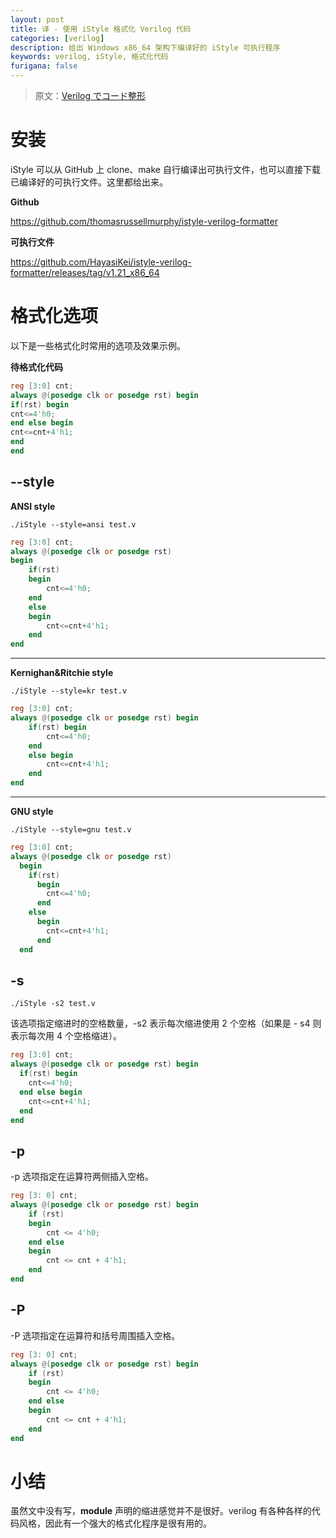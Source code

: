```yaml
---
layout: post
title: 译 - 使用 iStyle 格式化 Verilog 代码
categories: [verilog]
description: 给出 Windows x86_64 架构下编译好的 iStyle 可执行程序
keywords: verilog, iStyle, 格式化代码
furigana: false
---
```


> 原文：[Verilog でコード整形](https://qiita.com/kkumt93/items/70766645c07c298d19c3)

# 安装

iStyle 可以从 GitHub 上 clone、make 自行编译出可执行文件，也可以直接下载已编译好的可执行文件。这里都给出来。

**Github**

https://github.com/thomasrussellmurphy/istyle-verilog-formatter

**可执行文件**

https://github.com/HayasiKei/istyle-verilog-formatter/releases/tag/v1.21_x86_64

# 格式化选项

以下是一些格式化时常用的选项及效果示例。

**待格式化代码**

``` verilog
reg [3:0] cnt;
always @(posedge clk or posedge rst) begin
if(rst) begin
cnt<=4'h0;
end else begin
cnt<=cnt+4'h1;
end
end
```

## \-\-style

**ANSI style**

``` 
./iStyle --style=ansi test.v
```

``` verilog
reg [3:0] cnt;
always @(posedge clk or posedge rst)
begin
    if(rst)
    begin
        cnt<=4'h0;
    end
    else
    begin
        cnt<=cnt+4'h1;
    end
end
```

---

**Kernighan&Ritchie style**

``` 
./iStyle --style=kr test.v
```

``` verilog
reg [3:0] cnt;
always @(posedge clk or posedge rst) begin
    if(rst) begin
        cnt<=4'h0;
    end
    else begin
        cnt<=cnt+4'h1;
    end
end
```

---

**GNU style**

``` 
./iStyle --style=gnu test.v
```

``` verilog
reg [3:0] cnt;
always @(posedge clk or posedge rst)
  begin
    if(rst)
      begin
        cnt<=4'h0;
      end
    else
      begin
        cnt<=cnt+4'h1;
      end
  end
```

## \-s

``` 
./iStyle -s2 test.v
```

该选项指定缩进时的空格数量，-s2 表示每次缩进使用 2 个空格（如果是 - s4 则表示每次用 4 个空格缩进）。

``` verilog
reg [3:0] cnt;
always @(posedge clk or posedge rst) begin
  if(rst) begin
    cnt<=4'h0;
  end else begin
    cnt<=cnt+4'h1;
  end
end
```

## \-p

-p 选项指定在运算符两侧插入空格。

``` verilog
reg [3: 0] cnt;
always @(posedge clk or posedge rst) begin
    if (rst)
    begin
        cnt <= 4'h0;
    end else
    begin
        cnt <= cnt + 4'h1;
    end
end
```

## \-P

-P 选项指定在运算符和括号周围插入空格。

``` verilog
reg [3: 0] cnt;
always @(posedge clk or posedge rst) begin
    if (rst)
    begin
        cnt <= 4'h0;
    end else
    begin
        cnt <= cnt + 4'h1;
    end
end
```

# 小结

虽然文中没有写，**module** 声明的缩进感觉并不是很好。verilog 有各种各样的代码风格，因此有一个强大的格式化程序是很有用的。
